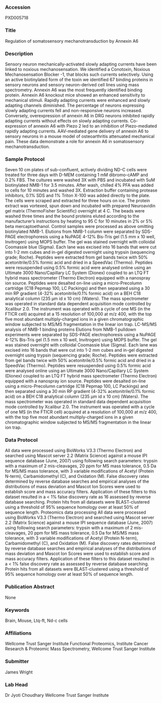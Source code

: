### Accession
PXD005718

### Title
Regulation of somatosensory mechanotransduction by Annexin A6

### Description
Sensory neuron mechanically-activated slowly adapting currents have been linked to noxious mechanosensation. We identified a Conotoxin, Noxious Mechanosensation Blocker -1, that blocks such currents selectively. Using an active biotinylated form of the toxin we identified 67 binding proteins in sensory neurons and sensory neuron-derived cell lines using mass spectrometry. Annexin A6 was the most frequently identified binding protein. Annexin A6 knockout mice showed an enhanced sensitivity to mechanical stimuli. Rapidly adapting currents were enhanced and slowly adapting channels diminished. The percentage of neurons expressing slowly adapting currents fell and non-responsive neurons increased. Conversely, overexpression of annexin A6 in DRG neurons inhibited rapidly adapting currents without effects on slowly adapting currents. Co-expression of annexin A6 with Piezo 2 led to an inhibition of Piezo-mediated rapidly adapting currents. AAV-mediated gene delivery of annexin A6 to sensory neurons in a mouse model of osteoarthritis attenuated mechanical pain. These data demonstrate a role for annexin A6 in somatosensory mechanotransduction.

### Sample Protocol
Seven 10 cm plates of sub-confluent, actively dividing ND-C cells were treated for three days with D-MEM containing 1 mM dibromo-cAMP and 0.2% FBS. The cultures were washed 3X with PBS and incubated with 5uM biotinylated NMB-1 for 3.5 minutes. After wash, chilled 4% PFA was added to cells for 10 minutes and washed 3X. Extraction buffer containing protease inhibitors, 0.1% SDS and 1% Triton X-100 was added directly to the plate. The cells were scraped and extracted for three hours on ice. The protein extract was vortexed, spun down and incubated with prepared Neuroavidin gel matrix (ThermoFisher Scientific) overnight at 4 C. The beads were washed three times and the bound proteins eluted according to the manufacturer’s instructions by heating to 95 C for 10 minutes in 2% or 5% beta mercaptoethanol. Control samples were processed as above omitting biotinylated NMB-1. Elutions from NMB-1 column were separated by SDS-PAGE electrophoresis using a NuPAGE 4-12% Bis-Tris gel (1.5 mm x 10 well, Invitrogen) using MOPS buffer. The gel was stained overnight with colloidal Coomassie blue (Sigma). Each lane was excised into 16 bands that were cut into 1-2 mm cubes and in-gel digested overnight using trypsin (sequencing grade; Roche). Peptides were extracted from gel bands twice with 50% acetonitrile/0.5% formic acid and dried in a SpeedVac (Thermo). Peptides were resuspended using 0.5% formic acid were analysed online using an Ultimate 3000 Nano/Capillary LC System (Dionex) coupled to an LTQ FT hybrid mass spectrometer (Thermo Electron) equipped with a nanospray ion source. Peptides were desalted on-line using a micro-Precolumn cartridge (C18 Pepmap 100, LC Packings) and then separated using a 30 min RP gradient (4-32% acetonitrile/0.1% formic acid) on a BEH C18 analytical column (235 μm id x 10 cm) (Waters). The mass spectrometer was operated in standard data dependent acquisition mode controlled by Xcalibur 2.0. The instrument was operated with a cycle of one MS (in the FTICR cell) acquired at a 15 resolution of 100,000 at m/z 400, with the top five most abundant multiply-charged ions in a given chromatographic window subjected to MS/MS fragmentation in the linear ion trap. LC-MS/MS analysis of NMB-1 binding proteins Elutions from NMB-1 pulldown experiments were separated by SDS-PAGE electrophoresis using a NuPAGE 4-12% Bis-Tris gel (1.5 mm x 10 well, Invitrogen) using MOPS buffer. The gel was stained overnight with colloidal Coomassie blue (Sigma). Each lane was excised into 16 bands that were cut into 1-2 mm cubes and in-gel digested overnight using trypsin (sequencing grade; Roche). Peptides were extracted from gel bands twice with 50% acetonitrile/0.5% formic acid and dried in a SpeedVac (Thermo). Peptides were resuspended using 0.5% formic acid were analysed online using an Ultimate 3000 Nano/Capillary LC System (Dionex) coupled to an LTQ FT hybrid mass spectrometer (Thermo Electron) equipped with a nanospray ion source. Peptides were desalted on-line using a micro-Precolumn cartridge (C18 Pepmap 100, LC Packings) and then separated using a 30 min RP gradient (4-32% acetonitrile/0.1% formic acid) on a BEH C18 analytical column (235 μm id x 10 cm) (Waters). The mass spectrometer was operated in standard data dependent acquisition mode controlled by Xcalibur 2.0. The instrument was operated with a cycle of one MS (in the FTICR cell) acquired at a resolution of 100,000 at m/z 400, with the top five most abundant multiply-charged ions in a given chromatographic window subjected to MS/MS fragmentation in the linear ion trap.

### Data Protocol
All data were processed using BioWorks V3.3 (Thermo Electron) and searched using Mascot server 2.2 (Matrix Science) against a mouse IPI sequence database (June, 2007) using following search parameters: trypsin with a maximum of 2 mis-cleavages, 20 ppm for MS mass tolerance, 0.5 Da for MS/MS mass tolerance, with 3 variable modifications of Acetyl (Protein N-term), Carbamidomethyl (C), and Oxidation (M). False discovery rates determined by reverse database searches and empirical analyses of the distributions of mass deviation and Mascot Ion Scores were used to establish score and mass accuracy filters. Application of these filters to this dataset resulted in a < 1% false discovery rate as 16 assessed by reverse database searching. Protein hits from all datasets were BLAST-clustered using a threshold of 95% sequence homology over at least 50% of sequence length. Proteomics data processing All data were processed using BioWorks V3.3 (Thermo Electron) and searched using Mascot server 2.2 (Matrix Science) against a mouse IPI sequence database (June, 2007) using following search parameters: trypsin with a maximum of 2 mis-cleavages, 20 ppm for MS mass tolerance, 0.5 Da for MS/MS mass tolerance, with 3 variable modifications of Acetyl (Protein N-term), Carbamidomethyl (C), and Oxidation (M). False discovery rates determined by reverse database searches and empirical analyses of the distributions of mass deviation and Mascot Ion Scores were used to establish score and mass accuracy filters. Application of these filters to this dataset resulted in a < 1% false discovery rate as assessed by reverse database searching. Protein hits from all datasets were BLAST-clustered using a threshold of 95% sequence homology over at least 50% of sequence length.

### Publication Abstract
None

### Keywords
Brain, Mouse, Ltq-ft, Nd-c cells

### Affiliations
Wellcome Trust Sanger Institute
Functional Proteomics, Institute Cancer Research
&
Proteomic Mass Spectrometry, Wellcome Trust Sanger Institute

### Submitter
James Wright

### Lab Head
Dr Jyoti Choudhary
Wellcome Trust Sanger Institute


